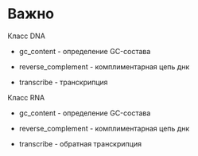 # Важно 


Класс DNA

* gc_content - определение GC-состава

* reverse_complement - комплиментарная цепь днк

* transcribe - транскрипция


Класс RNA

* gc_content - определение GC-состава

* reverse_complement - комплиментарная цепь днк

* transcribe - обратная транскрипция
